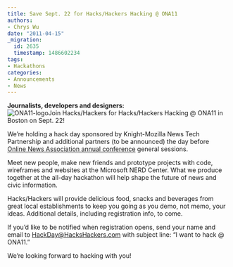```yaml
---
title: Save Sept. 22 for Hacks/Hackers Hacking @ ONA11
authors:
- Chrys Wu
date: "2011-04-15"
_migration:
  id: 2635
  timestamp: 1486602234
tags:
- Hackathons
categories:
- Announcements
- News
---
```


**Journalists, developers and designers:**  
![][1]Join Hacks/Hackers for Hacks/Hackers Hacking @ ONA11 in Boston on Sept. 22!

We&#8217;re holding a hack day sponsored by Knight-Mozilla News Tech Partnership and additional partners (to be announced) the day before [Online News Association annual conference][2] general sessions.

Meet new people, make new friends and prototype projects with code, wireframes and websites at the Microsoft NERD Center. What we produce together at the all-day hackathon will help shape the future of news and civic information. 

Hacks/Hackers will provide delicious food, snacks and beverages from great local establishments to keep you going as you demo, not memo, your ideas. Additional details, including registration info, to come.

If you’d like to be notified when registration opens, send your name and email to [&#072;&#097;&#099;&#107;&#068;&#097;&#121;&#064;&#072;&#097;&#099;&#107;&#115;&#072;&#097;&#099;&#107;&#101;&#114;&#115;&#046;&#099;&#111;&#109;][3] with subject line: &#8220;I want to hack @ ONA11.&#8221;

We&#8217;re looking forward to hacking with you!

 [1]: /content-images/news/2011/04/ONA11-logo1.jpg "ONA11-logo"
 [2]: http://ona11.journalists.org/
 [3]: mailto:&#072;&#097;&#099;&#107;&#068;&#097;&#121;&#064;&#072;&#097;&#099;&#107;&#115;&#072;&#097;&#099;&#107;&#101;&#114;&#115;&#046;&#099;&#111;&#109;&#063;&#115;&#117;&#098;&#106;&#101;&#099;&#116;&#061;&#073;&#032;&#119;&#097;&#110;&#116;&#032;&#116;&#111;&#032;&#104;&#097;&#099;&#107;&#032;&#064;&#032;&#079;&#078;&#065;&#049;&#049;